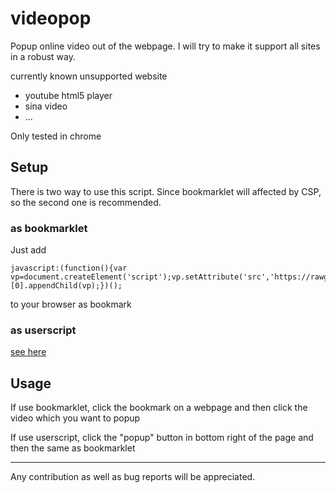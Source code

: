 videopop
========
Popup online video out of the webpage. I will try to make it support all sites in a robust way.

currently known unsupported website
- youtube html5 player
- sina video
- ...

Only tested in chrome

## Setup
There is two way to use this script. Since bookmarklet will affected by CSP, so the second one is recommended.
### as bookmarklet
Just add 
```
javascript:(function(){var vp=document.createElement('script');vp.setAttribute('src','https://rawgit.com/archion/videopop/master/videopop.js');document.getElementsByTagName('head')[0].appendChild(vp);})();
```
to your browser as bookmark
### as userscript
[see here](https://greasyfork.org/scripts/4218-popup-video)

## Usage
If use bookmarklet, click the bookmark on a webpage and then click the video which you want to popup

If use userscript, click the "popup" button in bottom right of the page and then the same as bookmarklet

---
Any contribution as well as bug reports will be appreciated.  

